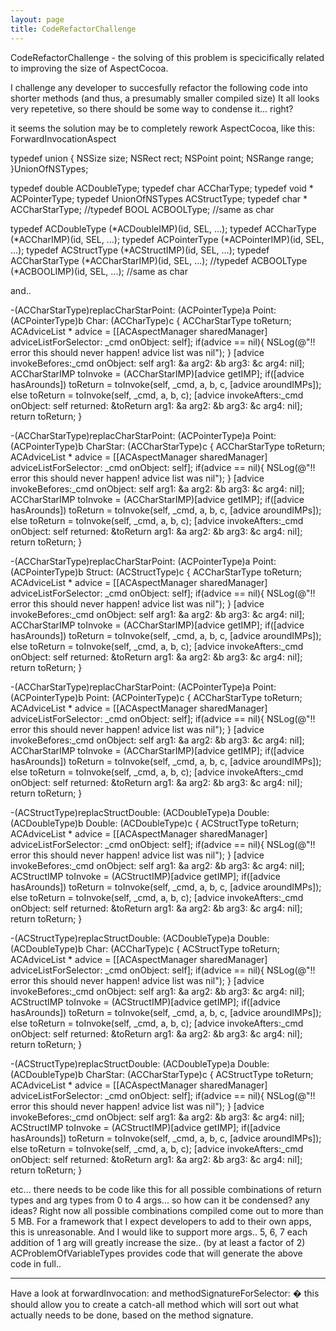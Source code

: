 ```yaml
---
layout: page
title: CodeRefactorChallenge
---
```


CodeRefactorChallenge - the solving of this problem is specicifically related to improving the size of AspectCocoa.

I challenge any developer to succesfully refactor the following code into shorter methods (and thus, a presumably smaller compiled size)
It all looks very repetetive, so there should be some way to condense it...  right?

it seems the solution may be to completely rework AspectCocoa, like this: ForwardInvocationAspect
    

typedef union {
    NSSize size;
    NSRect rect;
    NSPoint point;
    NSRange range;
}UnionOfNSTypes;

typedef double ACDoubleType;
typedef char ACCharType;
typedef void * ACPointerType;
typedef UnionOfNSTypes ACStructType;
typedef char * ACCharStarType;
//typedef BOOL ACBOOLType; //same as char

typedef ACDoubleType (*ACDoubleIMP)(id, SEL, ...);
typedef ACCharType (*ACCharIMP)(id, SEL, ...);
typedef ACPointerType (*ACPointerIMP)(id, SEL, ...);
typedef ACStructType (*ACStructIMP)(id, SEL, ...);
typedef ACCharStarType (*ACCharStarIMP)(id, SEL, ...);
//typedef ACBOOLType (*ACBOOLIMP)(id, SEL, ...); //same as char



and..

    


-(ACCharStarType)replacCharStarPoint: (ACPointerType)a Point: (ACPointerType)b Char: (ACCharType)c {
    ACCharStarType toReturn;
    ACAdviceList * advice = [[ACAspectManager sharedManager] adviceListForSelector: _cmd onObject: self];
    if(advice == nil){ NSLog(@"!! error this should never happen! advice list was nil"); }
    [advice invokeBefores:_cmd onObject: self arg1: &a arg2: &b arg3: &c arg4: nil];
    ACCharStarIMP toInvoke = (ACCharStarIMP)[advice getIMP];
    if([advice hasArounds])
        toReturn = toInvoke(self, _cmd, a, b, c, [advice aroundIMPs]);
    else
        toReturn = toInvoke(self, _cmd, a, b, c);
    [advice invokeAfters:_cmd onObject: self returned: &toReturn arg1: &a arg2: &b arg3: &c arg4: nil];
    return toReturn;
}


-(ACCharStarType)replacCharStarPoint: (ACPointerType)a Point: (ACPointerType)b CharStar: (ACCharStarType)c {
    ACCharStarType toReturn;
    ACAdviceList * advice = [[ACAspectManager sharedManager] adviceListForSelector: _cmd onObject: self];
    if(advice == nil){ NSLog(@"!! error this should never happen! advice list was nil"); }
    [advice invokeBefores:_cmd onObject: self arg1: &a arg2: &b arg3: &c arg4: nil];
    ACCharStarIMP toInvoke = (ACCharStarIMP)[advice getIMP];
    if([advice hasArounds])
        toReturn = toInvoke(self, _cmd, a, b, c, [advice aroundIMPs]);
    else
        toReturn = toInvoke(self, _cmd, a, b, c);
    [advice invokeAfters:_cmd onObject: self returned: &toReturn arg1: &a arg2: &b arg3: &c arg4: nil];
    return toReturn;
}


-(ACCharStarType)replacCharStarPoint: (ACPointerType)a Point: (ACPointerType)b Struct: (ACStructType)c {
    ACCharStarType toReturn;
    ACAdviceList * advice = [[ACAspectManager sharedManager] adviceListForSelector: _cmd onObject: self];
    if(advice == nil){ NSLog(@"!! error this should never happen! advice list was nil"); }
    [advice invokeBefores:_cmd onObject: self arg1: &a arg2: &b arg3: &c arg4: nil];
    ACCharStarIMP toInvoke = (ACCharStarIMP)[advice getIMP];
    if([advice hasArounds])
        toReturn = toInvoke(self, _cmd, a, b, c, [advice aroundIMPs]);
    else
        toReturn = toInvoke(self, _cmd, a, b, c);
    [advice invokeAfters:_cmd onObject: self returned: &toReturn arg1: &a arg2: &b arg3: &c arg4: nil];
    return toReturn;
}


-(ACCharStarType)replacCharStarPoint: (ACPointerType)a Point: (ACPointerType)b Point: (ACPointerType)c {
    ACCharStarType toReturn;
    ACAdviceList * advice = [[ACAspectManager sharedManager] adviceListForSelector: _cmd onObject: self];
    if(advice == nil){ NSLog(@"!! error this should never happen! advice list was nil"); }
    [advice invokeBefores:_cmd onObject: self arg1: &a arg2: &b arg3: &c arg4: nil];
    ACCharStarIMP toInvoke = (ACCharStarIMP)[advice getIMP];
    if([advice hasArounds])
        toReturn = toInvoke(self, _cmd, a, b, c, [advice aroundIMPs]);
    else
        toReturn = toInvoke(self, _cmd, a, b, c);
    [advice invokeAfters:_cmd onObject: self returned: &toReturn arg1: &a arg2: &b arg3: &c arg4: nil];
    return toReturn;
}


-(ACStructType)replacStructDouble: (ACDoubleType)a Double: (ACDoubleType)b Double: (ACDoubleType)c {
    ACStructType toReturn;
    ACAdviceList * advice = [[ACAspectManager sharedManager] adviceListForSelector: _cmd onObject: self];
    if(advice == nil){ NSLog(@"!! error this should never happen! advice list was nil"); }
    [advice invokeBefores:_cmd onObject: self arg1: &a arg2: &b arg3: &c arg4: nil];
    ACStructIMP toInvoke = (ACStructIMP)[advice getIMP];
    if([advice hasArounds])
        toReturn = toInvoke(self, _cmd, a, b, c, [advice aroundIMPs]);
    else
        toReturn = toInvoke(self, _cmd, a, b, c);
    [advice invokeAfters:_cmd onObject: self returned: &toReturn arg1: &a arg2: &b arg3: &c arg4: nil];
    return toReturn;
}


-(ACStructType)replacStructDouble: (ACDoubleType)a Double: (ACDoubleType)b Char: (ACCharType)c {
    ACStructType toReturn;
    ACAdviceList * advice = [[ACAspectManager sharedManager] adviceListForSelector: _cmd onObject: self];
    if(advice == nil){ NSLog(@"!! error this should never happen! advice list was nil"); }
    [advice invokeBefores:_cmd onObject: self arg1: &a arg2: &b arg3: &c arg4: nil];
    ACStructIMP toInvoke = (ACStructIMP)[advice getIMP];
    if([advice hasArounds])
        toReturn = toInvoke(self, _cmd, a, b, c, [advice aroundIMPs]);
    else
        toReturn = toInvoke(self, _cmd, a, b, c);
    [advice invokeAfters:_cmd onObject: self returned: &toReturn arg1: &a arg2: &b arg3: &c arg4: nil];
    return toReturn;
}


-(ACStructType)replacStructDouble: (ACDoubleType)a Double: (ACDoubleType)b CharStar: (ACCharStarType)c {
    ACStructType toReturn;
    ACAdviceList * advice = [[ACAspectManager sharedManager] adviceListForSelector: _cmd onObject: self];
    if(advice == nil){ NSLog(@"!! error this should never happen! advice list was nil"); }
    [advice invokeBefores:_cmd onObject: self arg1: &a arg2: &b arg3: &c arg4: nil];
    ACStructIMP toInvoke = (ACStructIMP)[advice getIMP];
    if([advice hasArounds])
        toReturn = toInvoke(self, _cmd, a, b, c, [advice aroundIMPs]);
    else
        toReturn = toInvoke(self, _cmd, a, b, c);
    [advice invokeAfters:_cmd onObject: self returned: &toReturn arg1: &a arg2: &b arg3: &c arg4: nil];
    return toReturn;
}



etc...
there needs to be code like this for all possible combinations of return types and arg types from 0 to 4 args...
so how can it be condensed? any ideas?  Right now all possible combinations compiled come out to more than 5 MB.  For a framework that I expect developers to add to their own apps, this is unreasonable.  And I would like to support more args.. 5, 6, 7 each addition of 1 arg will greatly increase the size.. (by at least a factor of 2)  ACProblemOfVariableTypes provides code that will generate the above code in full..

----

Have a look at forwardInvocation: and methodSignatureForSelector: � this should allow you to create a catch-all method which will sort out what actually needs to be done, based on the method signature.

